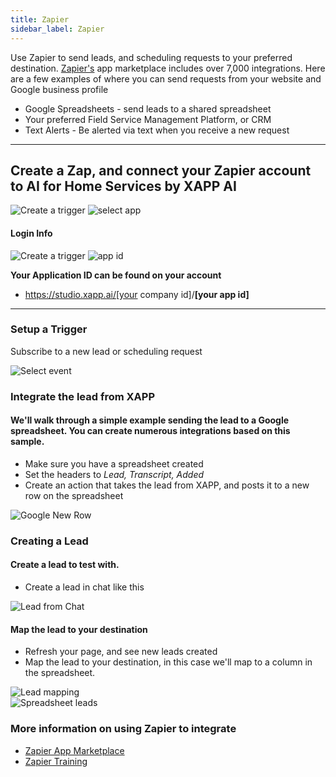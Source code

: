 ```yaml
---
title: Zapier
sidebar_label: Zapier
---
```


Use Zapier to send leads, and scheduling requests to your preferred destination.  [Zapier's](https://zapier.com) app marketplace includes over 7,000 integrations.  Here are a few examples of where you can send requests from your website and Google business profile

- Google Spreadsheets - send leads to a shared spreadsheet
- Your preferred Field Service Management Platform, or CRM
- Text Alerts - Be alerted via text when you receive a new request
---

## Create a Zap, and connect your Zapier account to AI for Home Services by XAPP AI

<div style={{width: '40%'}} className="centered-image-container">
<img src="/img/integrations/zapier/trigger.png" alt="Create a trigger"/>

<img src="/img/integrations/zapier/select app.png" alt="select app"/>

</div>

<h4>Login Info</h4>

<div style={{width: '40%'}}  className="centered-image-container">

<img src="/img/integrations/zapier/connect account.png" alt="Create a trigger"/>
<img src="/img/integrations/zapier/connect 1.png" alt="app id"/>

</div>

  **Your Application ID can be found on your account**
  - https://studio.xapp.ai/[your company id]/**[your app id]**

<hr/>

### Setup a Trigger
Subscribe to a new lead or scheduling request

<div style={{width: '40%'}} className="centered-image-container">
<img src="/img/integrations/zapier/select event.png" alt="Select event"/>



</div>


### Integrate the lead from XAPP

#### We'll walk through a simple example sending the lead to a Google spreadsheet. You can create numerous integrations based on this sample.  

- Make sure you have a spreadsheet created
- Set the headers to *Lead, Transcript, Added*
- Create an action that takes the lead from XAPP, and posts it to a new row on the spreadsheet

<div className="centered-image-container">
<img src="/img/integrations/zapier/google new row.png" alt="Google New Row"/>

</div>


### Creating a Lead

#### Create a lead to test with.

- Create a lead in chat like this

<div className="centered-image-container">
<img src="/img/integrations/zapier/lead from chat clear.png" alt="Lead from Chat"/>
</div>


#### Map the lead to your destination

- Refresh your page, and see new leads created
- Map the lead to your destination, in this case we'll map to a column in the spreadsheet.

<div className="centered-image-container">
<img src="/img/integrations/zapier/lead mapping.png" alt="Lead mapping"/>
</div>

<div className="centered-image-container">
<img src="/img/integrations/zapier/my leads in spreadsheet.png" alt="Spreadsheet leads"/>

</div>

### More information on using Zapier to integrate
- [Zapier App Marketplace](https://zapier.com/apps)
- [Zapier Training](https://zapier.com/apps)